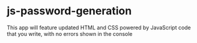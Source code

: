 # js-password-generation
This app will feature updated HTML and CSS powered by JavaScript code that you write, with no errors shown in the console
